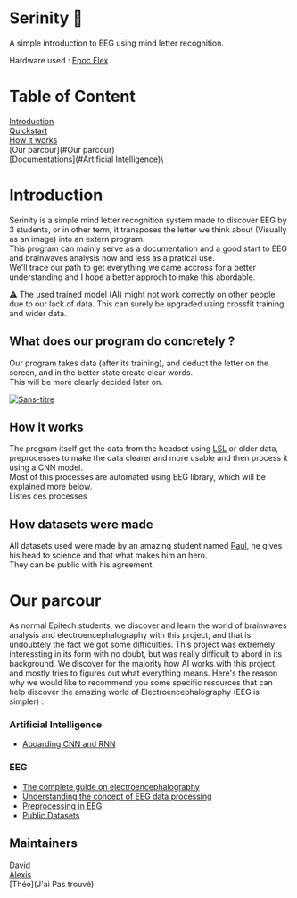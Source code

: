 # Serinity :brain:
A simple introduction to EEG using mind letter recognition.

Hardware used : [Epoc Flex](https://www.emotiv.com/product/epoc-flex-gel-sensor-kit/)

# Table of Content
[Introduction](#Introduction)\
[Quickstart](#Quickstart)\
[How it works](#How-it-works)\
[Our parcour](#Our parcour)\
[Documentations](#Artificial Intelligence)\

# Introduction
Serinity is a simple mind letter recognition system made to discover EEG by 3 students, or in other term, it transposes the letter we think about (Visually as an image) into an extern program.\
This program can mainly serve as a documentation and a good start to EEG and brainwaves analysis now and less as a pratical use.\
We'll trace our path to get everything we came accross for a better understanding and I hope a better approch to make this abordable.

⚠️ The used trained model (AI) might not work correctly on other people due to our lack of data. This can surely be upgraded using crossfit training and wider data.

## What does our program do concretely ?
Our program takes data (after its training), and deduct the letter on the screen, and in the better state create clear words.\
This will be more clearly decided later on.

<a href="https://ibb.co/MCSK9J7"><img src="https://i.ibb.co/3CdVkPc/Sans-titre.png" alt="Sans-titre" border="0" /></a>

## How it works
The program itself get the data from the headset using [LSL](https://labstreaminglayer.readthedocs.io/info/intro.html) or older data, preprocesses to make the data clearer and more usable and then process it using a CNN model.\
Most of this processes are automated using EEG library, which will be explained more below.\
Listes des processes

## How datasets were made
All datasets used were made by an amazing student named [Paul](https://github.com/PaulAncey), he gives his head to science and that what makes him an hero.\
They can be public with his agreement.

# Our parcour
As normal Epitech students, we discover and learn the world of brainwaves analysis and electroencephalography with this project, and that is undoubtely the fact we got some difficulties. This project was extremely interessting in its form with no doubt, but was really difficult to abord in its background. We discover for the majority how AI works with this project, and mostly tries to figures out what everything means. Here's the reason why we would like to recommend you some specific resources that can help discover the amazing world of Electroencephalography (EEG is simpler) :

### Artificial Intelligence
* [Aboarding CNN and RNN](https://stanford.edu/~shervine/l/fr/teaching/cs-230/pense-bete-reseaux-neurones-convolutionnels)

### EEG
* [The complete guide on electroencephalography](https://imotions.com/guides/electroencephalography-eeg/)
* [Understanding the concept of EEG data processing](https://www.bitbrain.com/blog/ai-eeg-data-processing)
* [Preprocessing in EEG](http://learn.neurotechedu.com/preprocessing/)
* [Public Datasets](https://github.com/meagmohit/EEG-Datasets)


## Maintainers
[David](https://github.com/Davphla)\
[Alexis](https://github.com/GaliMouette)\
[Théo](J'ai Pas trouvé)
